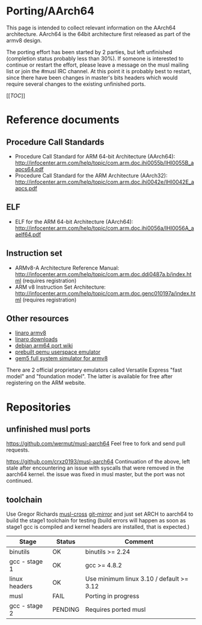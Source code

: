 # Porting/AArch64

This page is intended to collect relevant information on the AArch64
architecture. AArch64 is the 64bit architecture first released as part of the
armv8 design.

The porting effort has been started by 2 parties, but left unfinished
(completion status probably less than 30%). If someone is interested to continue
or restart the effort, please leave a message on the musl mailing list or join
the #musl IRC channel. At this point it is probably best to restart, since there
have been changes in master's bits headers which would require several changes
to the existing unfinished ports.

[[_TOC_]]

# Reference documents

## Procedure Call Standards

- Procedure Call Standard for ARM 64-bit Architecture (AArch64):
  <http://infocenter.arm.com/help/topic/com.arm.doc.ihi0055b/IHI0055B_aapcs64.pdf>
- Procedure Call Standard for the ARM Architecture (AArch32):
  <http://infocenter.arm.com/help/topic/com.arm.doc.ihi0042e/IHI0042E_aapcs.pdf>

## ELF

- ELF for the ARM 64-bit Architecture (AArch64):
  <http://infocenter.arm.com/help/topic/com.arm.doc.ihi0056a/IHI0056A_aaelf64.pdf>

## Instruction set

- ARMv8-A Architecture Reference Manual:
  <http://infocenter.arm.com/help/topic/com.arm.doc.ddi0487a.b/index.html>
  (requires registration)
- ARM v8 Instruction Set Architecture:
  <http://infocenter.arm.com/help/topic/com.arm.doc.genc010197a/index.html>
  (requires registration)

## Other resources

- [linaro armv8](http://www.linaro.org/engineering/engineering-projects/armv8)
- [linaro downloads](http://www.linaro.org/downloads/)
- [debian arm64 port wiki](https://wiki.debian.org/Arm64Port)
- [prebuilt qemu userspace emulator](https://wiki.debian.org/Arm64Qemu)
- [gem5 full system simulator for armv8](http://gem5.org/Documentation)

There are 2 official proprietary emulators called Versatile Express "fast model"
and "foundation model". The latter is available for free after registering on
the ARM website.

# Repositories

## unfinished musl ports

<https://github.com/wermut/musl-aarch64> Feel free to fork and send pull requests.

<https://github.com/crxz0193/musl-aarch64> Continuation of the above, left stale
after encountering an issue with syscalls that were removed in the aarch64
kernel. the issue was fixed in musl master, but the port was not continued.

## toolchain

Use Gregor Richards [musl-cross] [git-mirror] and just set ARCH to aarch64 to
build the stage1 toolchain for testing (build errors will happen as soon as
stage1 gcc is compiled and kernel headers are installed, that is expected.)

[musl-cross]: https://bitbucket.org/GregorR/musl-cross
[git-mirror]: https://github.com/GregorR/musl-cross

|Stage           | Status    | Comment                                  |
|----------------|-----------|------------------------------------------|
|binutils        | OK        | binutils >= 2.24                         |
|gcc - stage 1   | OK        | gcc >= 4.8.2                             |
|linux headers   | OK        | Use minimum linux 3.10 / default >= 3.12 |
|musl            | FAIL      | Porting in progress                      |
|gcc - stage 2   | PENDING   | Requires ported musl                     |
